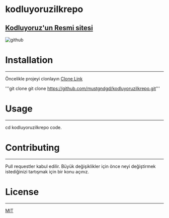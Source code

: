 # kodluyoruzilkrepo
[Kodluyoruz'un Resmi sitesi](http://kodluyoruz.org)
---------------------------------------------------
![github](https://user-images.githubusercontent.com/99078738/153867180-6d7711e3-d393-4972-ba5d-5d57a3025eac.png)


# Installation
-----------------------------
Öncelikle projeyi clonlayın [Clone Link](https://github.com/firatyildiz56/kodluyoruzilkrepo)

'''git clone git clone https://github.com/mustgndgd/kodluyoruzilkrepo.git'''

# Usage
----------------------
cd kodluyoruzilkrepo
code.

# Contributing
-----------------------
Pull requestler kabul edilir. Büyük değişiklikler için önce neyi değiştirmek istediğinizi tartışmak için bir konu açınız.

# License
--------------------------
[MIT](https://choosealicense.com/licenses/mit/)
